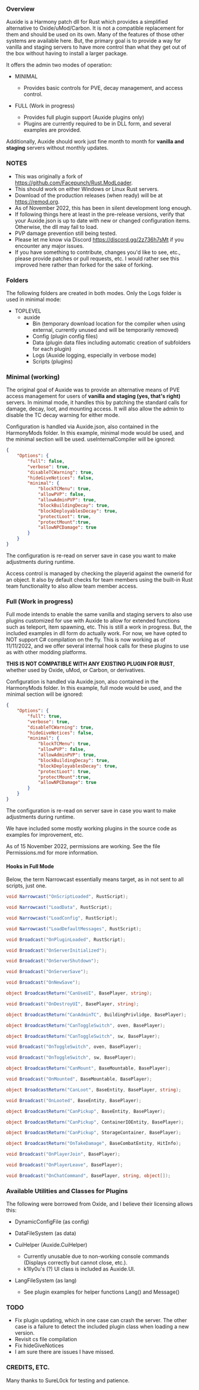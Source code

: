 ### Overview
Auxide is a Harmony patch dll for Rust which provides a simplified alternative to Oxide/uMod/Carbon.  It is not a compatible replacement for them and should be used on its own.  Many of the features of those other systems are available here.  But, the primary goal is to provide a way for vanilla and staging servers to have more control than what they get out of the box without having to install a larger package.

It offers the admin two modes of operation:

- MINIMAL
  - Provides basic controls for PVE, decay management, and access control.

- FULL (Work in progress)
  - Provides full plugin support (Auxide plugins only)
  - Plugins are currently required to be in DLL form, and several examples are provided.

Additionally, Auxide should work just fine month to month for **vanilla and staging** servers without monthly updates.

### NOTES

- This was originally a fork of https://github.com/Facepunch/Rust.ModLoader.
- This should work on either Windows or Linux Rust servers.
- Download of the production releases (when ready) will be at https://remod.org.
- As of November 2022, this has been in silent development long enough.
- If following things here at least in the pre-release versions, verify that your Auxide.json is up to date with new or changed configuration items.  Otherwise, the dll may fail to load.
- PVP damage prevention still being tested.
- Please let me know via Discord https://discord.gg/2z736h7sMt if you encounter any major issues.
- If you have something to contribute, changes you'd like to see, etc., please provide patches or pull requests, etc.  I would rather see this improved here rather than forked for the sake of forking.

### Folders

The following folders are created in both modes.  Only the Logs folder is used in minimal mode:

- TOPLEVEL
  - auxide
    - Bin (temporary download location for the compiler when using external, currently unused and will be temporarily removed)
    - Config (plugin config files)
    - Data (plugin data files including automatic creation of subfolders for each plugin)
    - Logs (Auxide logging, especially in verbose mode)
    - Scripts (plugins)

### Minimal (working)

The original goal of Auxide was to provide an alternative means of PVE access management for users of **vanilla and staging (yes, that's right)** servers.  In minimal mode, it handles this by patching the standard calls for damage, decay, loot, and mounting access.  It will also allow the admin to disable the TC decay warning for either mode.

Configuration is handled via Auxide.json, also contained in the HarmonyMods folder.  In this example, minimal mode would be used, and the minimal section will be used. useInternalCompiler will be ignored:

```json
{
	"Options": {
		"full": false,
		"verbose": true,
		"disableTCWarning": true,
		"hideGiveNotices": false,
		"minimal": {
			"blockTCMenu": true,
			"allowPVP": false,
			"allowAdminPVP": true,
			"blockBuildingDecay": true,
			"blockDeployablesDecay": true,
			"protectLoot": true,
			"protectMount":true,
			"allowNPCDamage": true
		}
	}
}
```

The configuration is re-read on server save in case you want to make adjustments during runtime.

Access control is managed by checking the playerid against the ownerid for an object.  It also by default checks for team members using the built-in Rust team functionality to also allow team member access.

### Full (Work in progress)

Full mode intends to enable the same vanilla and staging servers to also use plugins customized for use with Auxide to allow for extended functions such as teleport, item spawning, etc.  This is still a work in progress.  But, the included examples in dll form do actually work.  For now, we have opted to NOT support C# compilation on the fly.  This is now working as of 11/11/2022, and we offer several internal hook calls for these plugins to use as with other modding platforms.

**THIS IS NOT COMPATIBLE WITH ANY EXISTING PLUGIN FOR RUST**, whether used by Oxide, uMod, or Carbon, or derivatives.

Configuration is handled via Auxide.json, also contained in the HarmonyMods folder.  In this example, full mode would be used, and the minimal section will be ignored:

```json
{
	"Options": {
		"full": true,
		"verbose": true,
		"disableTCWarning": true,
		"hideGiveNotices": false,
		"minimal": {
			"blockTCMenu": true,
			"allowPVP": false,
			"allowAdminPVP": true,
			"blockBuildingDecay": true,
			"blockDeployablesDecay": true,
			"protectLoot": true,
			"protectMount":true,
			"allowNPCDamage": true
		}
	}
}
```

The configuration is re-read on server save in case you want to make adjustments during runtime.

We have included some mostly working plugins in the source code as examples for improvement, etc.

As of 15 November 2022, permissions are working.  See the file Permissions.md for more information.

#### Hooks in Full Mode

Below, the term Narrowcast essentially means target, as in not sent to all scripts, just one.

```cs
void Narrowcast("OnScriptLoaded", RustScript);

void Narrowcast("LoadData", RustScript);

void Narrowcast("LoadConfig", RustScript);

void Narrowcast("LoadDefaultMessages", RustScript);

void Broadcast("OnPluginLoaded", RustScript);

void Broadcast("OnServerInitialized");

void Broadcast("OnServerShutdown");

void Broadcast("OnServerSave");

void Broadcast("OnNewSave");

object BroadcastReturn("CanUseUI", BasePlayer, string);

void Broadcast("OnDestroyUI", BasePlayer, string);

object BroadcastReturn("CanAdminTC", BuildingPrivlidge, BasePlayer);

object BroadcastReturn("CanToggleSwitch", oven, BasePlayer);

object BroadcastReturn("CanToggleSwitch", sw, BasePlayer);

void Broadcast("OnToggleSwitch", oven, BasePlayer);

void Broadcast("OnToggleSwitch", sw, BasePlayer);

object BroadcastReturn("CanMount", BaseMountable, BasePlayer);

void Broadcast("OnMounted", BaseMountable, BasePlayer);

object BroadcastReturn("CanLoot", BaseEntity, BasePlayer, string);

void Broadcast("OnLooted", BaseEntity, BasePlayer);

object BroadcastReturn("CanPickup", BaseEntity, BasePlayer);

object BroadcastReturn("CanPickup", ContainerIOEntity, BasePlayer);

object BroadcastReturn("CanPickup", StorageContainer, BasePlayer);

object BroadcastReturn("OnTakeDamage", BaseCombatEntity, HitInfo);

void Broadcast("OnPlayerJoin", BasePlayer);

void Broadcast("OnPlayerLeave", BasePlayer);

void Broadcast("OnChatCommand", BasePlayer, string, object[]);
```

### Available Utilities and Classes for Plugins

The following were borrowed from Oxide, and I believe their licensing allows this:
- DynamicConfigFile (as config)
- DataFileSystem (as data)
- CuiHelper (Auxide.CuiHelper)
  - Currently unusable due to non-working console commands (Displays correctly but cannot close, etc.).
  - k1lly0u's (?) UI class is included as Auxide.UI.

- LangFileSystem (as lang)
  - See plugin examples for helper functions Lang() and Message()

### TODO

- Fix plugin updating, which in one case can crash the server.  The other case is a failure to detect the included plugin class when loading a new version.
- Revisit cs file compilation
- Fix hideGiveNotices
- I am sure there are issues I have missed.


### CREDITS, ETC.

Many thanks to SureL0ck for testing and patience.

